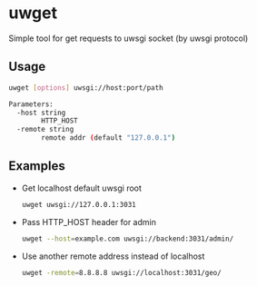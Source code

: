 # uwget

Simple tool for get requests to uwsgi socket (by uwsgi protocol)

## Usage

```bash
uwget [options] uwsgi://host:port/path

Parameters:
  -host string
        HTTP_HOST
  -remote string
        remote addr (default "127.0.0.1")
```

## Examples

+   Get localhost default uwsgi root

    ```bash
    uwget uwsgi://127.0.0.1:3031
    ```
+   Pass HTTP_HOST header for admin

    ```bash
    uwget --host=example.com uwsgi://backend:3031/admin/
    ```
+   Use another remote address instead of localhost

    ```bash
    uwget -remote=8.8.8.8 uwsgi://localhost:3031/geo/
    ```

